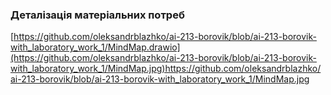 ### Деталізація матеріальних потреб

[https://github.com/oleksandrblazhko/ai-213-borovik/blob/ai-213-borovik-with_laboratory_work_1/MindMap.drawio](https://github.com/oleksandrblazhko/ai-213-borovik/blob/ai-213-borovik-with_laboratory_work_1/MindMap.jpg)https://github.com/oleksandrblazhko/ai-213-borovik/blob/ai-213-borovik-with_laboratory_work_1/MindMap.jpg
